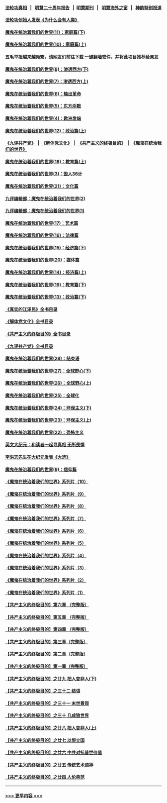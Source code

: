#### [法轮功真相](https://github.com/gfw-breaker/truth/blob/master/README.md?t=0) &nbsp;&nbsp;|&nbsp;&nbsp; [明慧二十周年报告](https://github.com/gfw-breaker/mh-reports/blob/master/README.md?t=0) &nbsp;&nbsp;|&nbsp;&nbsp;[明慧期刊](https://github.com/gfw-breaker/mh-qikan) &nbsp;&nbsp;|&nbsp;&nbsp; [明慧海外之窗](https://github.com/gfw-breaker/mh-news/blob/master/README.md?t=0) &nbsp;&nbsp;|&nbsp;&nbsp; [神韵特别报道](https://github.com/gfw-breaker/mh-news/blob/master/shenyun.md?t=0)
#### [法轮功创始人发表《为什么会有人类》](../pages/nsc422/n13912117.md?t=01280943) 
#### [魔鬼在统治着我们的世界(11)：家庭篇(下)](../pages/nsc422/n10440961.md?t=01280943) 
#### [魔鬼在统治着我们的世界(10)：家庭篇(上)](../pages/nsc422/n10435448.md?t=01280943) 
#### 五毛举报越来越频繁，请网友们前往下载 [一键翻墙软件](https://github.com/gfw-breaker/ssr-accounts)，并将此项目推荐给亲友
#### [魔鬼在统治着我们的世界(8)：渗透西方(下)](../pages/nsc422/n10429603.md?t=01280943) 
#### [魔鬼在统治着我们的世界(7)：渗透西方(上)](../pages/nsc422/n10426013.md?t=01280943) 
#### [魔鬼在统治着我们的世界(6)：输出革命](../pages/nsc422/n10421536.md?t=01280943) 
#### [魔鬼在统治着我们的世界(5)：东方杀戮](../pages/nsc422/n10417707.md?t=01280943) 
#### [魔鬼在统治着我们的世界(4)：欧洲发端](../pages/nsc422/n10414890.md?t=01280943) 
#### [魔鬼在统治着我们的世界(12)：政治篇(上)](../pages/nsc422/n10444576.md?t=01280943) 
#### [《九评共产党》](https://github.com/begood0513/9ping.md/blob/master/README.md) &nbsp;|&nbsp; [《解体党文化》](../../../../jtdwh.md/blob/master/README.md)  &nbsp;|&nbsp; [《共产主义的终极目的》](../../../../gczydzjmd.md/blob/master/README.md) &nbsp;|&nbsp; [《魔鬼在统治我们的世界》](../../../../mgztzwmdsj.md/blob/master/README.md) 
#### [魔鬼在统治着我们的世界(18)：教育篇(上)](../pages/nsc422/n10526970.md?t=01280943) 
#### [魔鬼在统治着我们的世界(3)：毁人36计](../pages/nsc422/n10411583.md?t=01280943) 
#### [魔鬼在统治着我们的世界(21)：文化篇](../pages/nsc422/n10597706.md?t=01280943) 
#### [九评编辑部：魔鬼在统治着我们的世界(2)](../pages/nsc422/n10410036.md?t=01280943) 
#### [九评编辑部：魔鬼在统治着我们的世界(1)](../pages/nsc422/n10406825.md?t=01280943) 
#### [魔鬼在统治着我们的世界(17)：艺术篇](../pages/nsc422/n10499093.md?t=01280943) 
#### [魔鬼在统治着我们的世界(16)：法律篇](../pages/nsc422/n10485969.md?t=01280943) 
#### [魔鬼在统治着我们的世界(15)：经济篇(下)](../pages/nsc422/n10469975.md?t=01280943) 
#### [魔鬼在统治着我们的世界(20)：媒体篇](../pages/nsc422/n10586579.md?t=01280943) 
#### [魔鬼在统治着我们的世界(14)：经济篇(上)](../pages/nsc422/n10457370.md?t=01280943) 
#### [魔鬼在统治着我们的世界(19)：教育篇(下)](../pages/nsc422/n10564808.md?t=01280943) 
#### [魔鬼在统治着我们的世界(13)：政治篇(下)](../pages/nsc422/n10448270.md?t=01280943) 
#### [《真实的江泽民》全书目录](../pages/nsc422/n13721399.md?t=01280943) 
#### [《解体党文化》全书目录](../pages/nsc422/n13721157.md?t=01280943) 
#### [《共产主义的终极目的》全书目录](../pages/nsc422/n13721048.md?t=01280943) 
#### [《九评共产党》全书目录](../pages/nsc422/n13708085.md?t=01280943) 
#### [魔鬼在统治着我们的世界(28)：结束语](../pages/nsc422/n10936246.md?t=01280943) 
#### [魔鬼在统治着我们的世界(27)：全球野心(下)](../pages/nsc422/n10928319.md?t=01280943) 
#### [魔鬼在统治着我们的世界(26)：全球野心(上)](../pages/nsc422/n10900318.md?t=01280943) 
#### [魔鬼在统治着我们的世界(25)：全球化](../pages/nsc422/n10788205.md?t=01280943) 
#### [魔鬼在统治着我们的世界(24)：环保主义(下)](../pages/nsc422/n10695307.md?t=01280943) 
#### [魔鬼在统治着我们的世界(23)：环保主义(上)](../pages/nsc422/n10688613.md?t=01280943) 
#### [魔鬼在统治着我们的世界(22)：恐怖主义](../pages/nsc422/n10614727.md?t=01280943) 
#### [英文大纪元：和读者一起寻真相 无所畏惧](../pages/nsc422/n12542027.md?t=01280943) 
#### [李洪志先生在大纪元发表《大选》](../pages/nsc422/n12534746.md?t=01280943) 
#### [魔鬼在统治着我们的世界(9)：信仰篇](../pages/nsc422/n10432159.md?t=01280943) 
#### [《魔鬼在统治着我们的世界》系列片（10）](../pages/nsc422/n12292670.md?t=01280943) 
#### [《魔鬼在统治着我们的世界》系列片（9）](../pages/nsc422/n12290859.md?t=01280943) 
#### [《魔鬼在统治着我们的世界》系列片（8）](../pages/nsc422/n12287445.md?t=01280943) 
#### [《魔鬼在统治着我们的世界》系列片（7）](../pages/nsc422/n12283425.md?t=01280943) 
#### [《魔鬼在统治着我们的世界》系列片（6）](../pages/nsc422/n12282314.md?t=01280943) 
#### [《魔鬼在统治着我们的世界》系列片（5）](../pages/nsc422/n12281419.md?t=01280943) 
#### [《魔鬼在统治着我们的世界》系列片（4）](../pages/nsc422/n12274024.md?t=01280943) 
#### [《魔鬼在统治着我们的世界》系列片（3）](../pages/nsc422/n12271322.md?t=01280943) 
#### [《魔鬼在统治着我们的世界》系列片（2）](../pages/nsc422/n12269049.md?t=01280943) 
#### [《魔鬼在统治着我们的世界》系列片（1）](../pages/nsc422/n12267575.md?t=01280943) 
#### [【共产主义的终极目的】第六章 （完整版）](../pages/nsc422/n11428913.md?t=01280943) 
#### [【共产主义的终极目的】第五章 （完整版）](../pages/nsc422/n11428912.md?t=01280943) 
#### [【共产主义的终极目的】第四章 （完整版）](../pages/nsc422/n11428907.md?t=01280943) 
#### [【共产主义的终极目的】第三章（完整版）](../pages/nsc422/n11428848.md?t=01280943) 
#### [【共产主义的终极目的】第二章（完整版）](../pages/nsc422/n11428831.md?t=01280943) 
#### [【共产主义的终极目的】第一章（完整版）](../pages/nsc422/n11417651.md?t=01280943) 
#### [【共产主义的终极目的】之廿九 把人变非人(下)](../pages/nsc422/n11344140.md?t=01280943) 
#### [【共产主义的终极目的】之三十二 结语](../pages/nsc422/n11360535.md?t=01280943) 
#### [【共产主义的终极目的】之三十一 末世景观](../pages/nsc422/n11351129.md?t=01280943) 
#### [【共产主义的终极目的】之三十 几成狼世界](../pages/nsc422/n11348280.md?t=01280943) 
#### [【共产主义的终极目的】之廿八 把人变非人(上)](../pages/nsc422/n11340492.md?t=01280943) 
#### [【共产主义的终极目的】之廿七 以恨立国](../pages/nsc422/n11336944.md?t=01280943) 
#### [【共产主义的终极目的】之廿六 中共对抗普世价值](../pages/nsc422/n11324785.md?t=01280943) 
#### [【共产主义的终极目的】之廿五 传统艺术颂神](../pages/nsc422/n11296396.md?t=01280943) 
#### [【共产主义的终极目的】之廿四 人伦典范](../pages/nsc422/n11296397.md?t=01280943) 

----
#### [ >>> 更早内容 <<< ](../indexes/nsc422-earlier.md)
